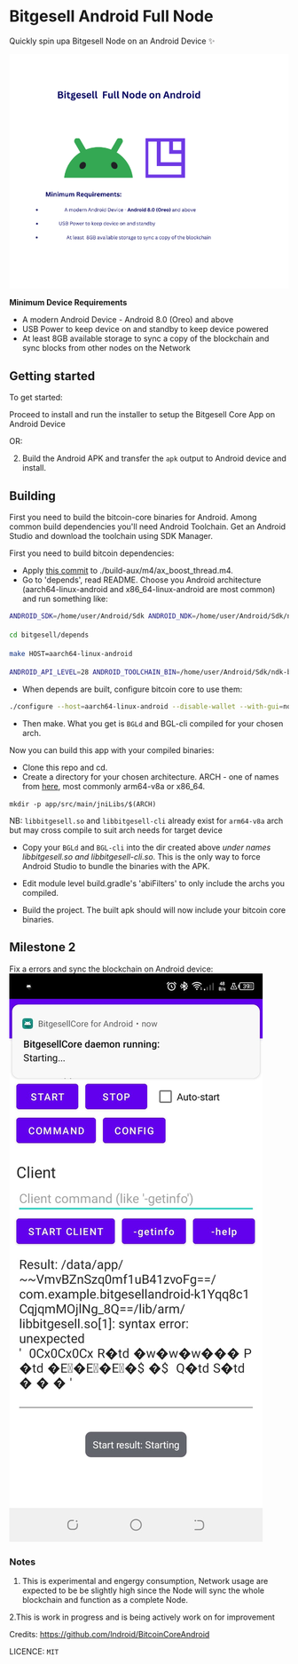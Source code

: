 # Bitgesell Android Full Node

Quickly spin upa Bitgesell Node on an Android Device ✨ 

<img width="100%" height="50%" src="./docs/images/banner.png" alt="Bitgesell Ecosystem" />



**Minimum Device Requirements**

- A modern Android Device - Android 8.0 (Oreo) and above
- USB Power to keep device on and standby to keep device powered
- At least  8GB available storage to sync a copy of the blockchain and sync blocks from other nodes on the Network

## Getting started

To get started:

Proceed to install and run the installer to setup the Bitgesell Core App on Android Device

OR:

2. Build the Android APK and transfer the `apk` output to Android device and install.

## Building

First you need to build the bitcoin-core binaries for Android. Among common build dependencies you'll need Android Toolchain. Get an Android Studio and download the toolchain using SDK Manager.

First you need to build bitcoin dependencies:
* Apply [this commit](https://github.com/autoconf-archive/autoconf-archive/pull/211/commits/0087595e99c8bb9a41f5c05a426b453c8d4d931c) to ./build-aux/m4/ax_boost_thread.m4.
* Go to 'depends', read README. Choose you Android architecture (aarch64-linux-android and x86_64-linux-android are most common) and run something like:

```sh 
ANDROID_SDK=/home/user/Android/Sdk ANDROID_NDK=/home/user/Android/Sdk/ndk-bundle 

cd bitgesell/depends

make HOST=aarch64-linux-android 

ANDROID_API_LEVEL=28 ANDROID_TOOLCHAIN_BIN=/home/user/Android/Sdk/ndk-bundle/toolchains/llvm/prebuilt/linux-x86_64/bin`
```
- When depends are built, configure bitcoin core to use them:

```sh
./configure --host=aarch64-linux-android --disable-wallet --with-gui=no --prefix=/home/user/bitcoin/depends/aarch64-linux-android`
```

- Then make. What you get is `BGLd` and BGL-cli compiled for your chosen arch.

Now you can build this app with your compiled binaries:
- Clone this repo and cd.
- Create a directory for your chosen architecture. ARCH - one of names from [here](https://developer.android.com/ndk/guides/abis), most commonly arm64-v8a or x86_64.

`mkdir -p app/src/main/jniLibs/$(ARCH)`

NB: `libbitgesell.so` and `libbitgesell-cli` already exist for `arm64-v8a` arch but may cross compile to suit arch needs for target device

- Copy your `BGLd` and `BGL-cli` into the dir created above *under names libbitgesell.so and libbitgesell-cli.so*. This is the only way to force Android Studio to bundle the binaries with the APK.

- Edit module level build.gradle's 'abiFilters' to only include the archs you compiled.

- Build the project. The built apk should will now include your bitcoin core binaries.

## Milestone 2

Fix a errors and sync the blockchain on Android device:
![Alt text](./screenshot.jpeg)


### Notes

1. This is experimental and engergy consumption, Network usage are expected to be be slightly high since the Node will sync the whole blockchain and function as a complete Node.

2.This is work in progress and is being actively work on for improvement

Credits: https://github.com/lndroid/BitcoinCoreAndroid

LICENCE: `MIT`